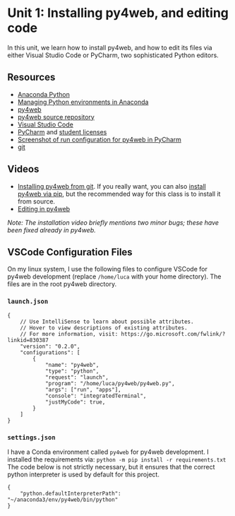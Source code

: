 # Unit 1: Installing py4web, and editing code

In this unit, we learn how to install py4web, and how to edit its files via either Visual Studio Code or PyCharm, two sophisticated Python editors. 

## Resources

* [Anaconda Python](https://www.anaconda.com/)
* [Managing Python environments in Anaconda](https://docs.conda.io/projects/conda/en/latest/user-guide/tasks/manage-environments.html)
* [py4web](https://py4web.com)
* [py4web source repository](https://github.com/web2py/py4web)
* [Visual Studio Code](https://code.visualstudio.com/)
* [PyCharm](https://www.jetbrains.com/pycharm/) and [student licenses](https://www.jetbrains.com/community/education/#students)
* [Screenshot of run configuration for py4web in PyCharm](files/pycharm_py4web_config.png)
* [git](https://git-scm.com/about)

## Videos

* [Installing py4web from git](https://drive.google.com/file/d/1lvXXe0BJZ6pGzNxLXHgfX5upC0d9z41a/view?usp=sharing).  If you really want, you can also [install py4web via pip](https://drive.google.com/file/d/1y8ZS__6LiFTeTCSoqRkPSOQLZSxf9y9d/view?usp=sharing), but the recommended way for this class is to install it from source.
* [Editing in py4web](https://drive.google.com/file/d/1IDP5S7dA_igc73bwtch9vHOnZrMAJaQa/view?usp=sharing)

_Note: The installation video briefly mentions two minor bugs; these have been fixed already in py4web._ 

## VSCode Configuration Files

On my linux system, I use the following files to configure VSCode for py4web development (replace `/home/luca` with your home directory). The files are in the root py4web directory. 

### `launch.json`

```
{
    // Use IntelliSense to learn about possible attributes.
    // Hover to view descriptions of existing attributes.
    // For more information, visit: https://go.microsoft.com/fwlink/?linkid=830387
    "version": "0.2.0",
    "configurations": [
        {
            "name": "py4web",
            "type": "python",
            "request": "launch",
            "program": "/home/luca/py4web/py4web.py",
            "args": ["run", "apps"],
            "console": "integratedTerminal",
            "justMyCode": true,
        }
    ]
}
```

### `settings.json`

I have a Conda environment called `py4web` for py4web development. 
I installed the requirements via: `python -m pip install -r requirements.txt`
The code below is not strictly necessary, but it ensures that the correct python interpreter is used by default for this project. 

```
{
    "python.defaultInterpreterPath": "~/anaconda3/env/py4web/bin/python"
}
```
